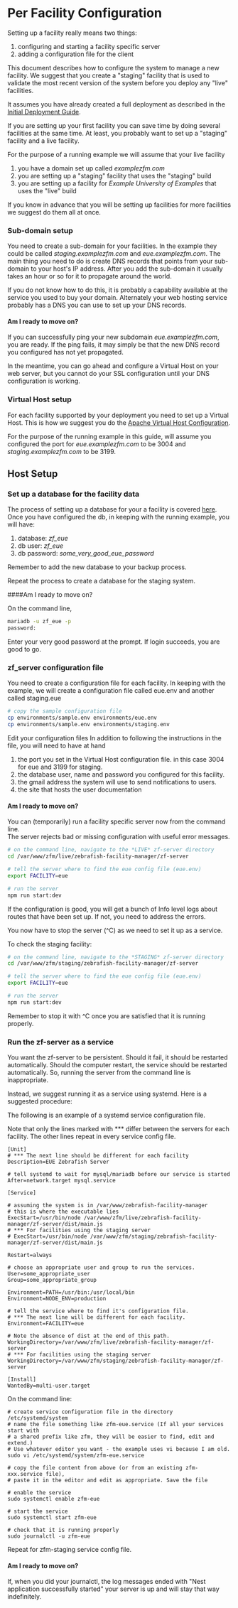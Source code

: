 # Per Facility Configuration

Setting up a facility really means two things:

1. configuring and starting a facility specific server
1. adding a configuration file for the client

This document describes how to configure the system to manage a new facility.
We suggest that you create a "staging" facility that is used to validate
the most recent version of the system before you deploy any "live" facilities.

It assumes you have already created a full deployment as described in the
[Initial Deployment Guide](InitialDeployment.md).

If you are setting up your first facility you can save time by
doing several facilities at the same time.
At least, you probably want to set up a "staging" facility and a live facility.

For the purpose of a running example we will assume that your live facility

1. you have a domain set up called _examplezfm.com_
1. you are setting up a "staging" facility that uses the "staging" build
1. you are setting up a facility for _Example University of Examples_ that uses the "live" build

If you know in advance that you will be setting up facilities for more facilities
we suggest do them all at once.

### Sub-domain setup

You need to create a sub-domain for your facilities. 
In the example they could be called _staging.examplezfm.com_ and _eue.examplezfm.com_.
The main thing you need to do is create DNS records that points from your
sub-domain to your host's IP address.
After you add the sub-domain it usually takes an hour or so for it to
propagate around the world.

If you do not know how to do this, it is probably a capability available at
the service you used to buy your domain.  Alternately your web hosting service
probably has a DNS you can use to set up your DNS records.

#### Am I ready to move on?

If you can successfully ping
your new subdomain _eue.examplezfm.com_, you are ready.
If the ping fails, it may simply be that the new DNS record you
configured has not yet propagated.

In the meantime, you can go ahead and configure a Virtual Host on your web server,
but you cannot do your SSL configuration until your DNS configuration is working.

### Virtual Host setup

For each facility supported by your deployment you need to set up a
Virtual Host. This is how we suggest you do the [Apache Virtual
Host Configuration](Apache.md).

For the purpose of the running example in this guide,
will assume you configured the port for _eue.examplezfm.com_ to be 3004 and
_staging.examplezfm.com_ to be 3199.

## Host Setup

### Set up a database for the facility data

The process of setting up a database for your a facility is covered [here](MariaDB.md).
Once you have configured the db, in keeping with the running example, you will have:
1. database: _zf_eue_
1. db user: _zf_eue_
1. db password: _some_very_good_eue_password_

Remember to add the new database to your backup process.

Repeat the process to create a database for the staging system.

####Am I ready to move on?

On the command line,
```bash
mariadb -u zf_eue -p
password:
```

Enter your very good password at the prompt.  If login succeeds, you are good to go.

### zf_server configuration file

You need to create a configuration file for each facility.
In keeping with the example, we will create a configuration file called eue.env and another called staging.eue
```bash 
# copy the sample configuration file
cp environments/sample.env environments/eue.env
cp environments/sample.env environments/staging.env
```

Edit your configuration files
In addition to following the instructions in the file, you will need to have at hand

1. the port you set in the Virtual Host configuration file.
in this case 3004 for eue and 3199 for staging.
1. the database user, name and password you configured for this facility.
1. the gmail address the system will use to send notifications to users.
1. the site that hosts the user documentation

#### Am I ready to move on?

You can (temporarily) run a facility specific server now from the command line.  
The server rejects bad or missing configuration with useful error messages.

```bash
# on the command line, navigate to the *LIVE* zf-server directory
cd /var/www/zfm/live/zebrafish-facility-manager/zf-server

# tell the server where to find the eue config file (eue.env)
export FACILITY=eue

# run the server
npm run start:dev
```

If the configuration is good, you will get a bunch of Info level logs about routes that
have been set up.  If not, you need to address the errors.

You now have to stop the server (^C) as we need to set it up as a service.

To check the staging facility:
```bash
# on the command line, navigate to the *STAGING* zf-server directory
cd /var/www/zfm/staging/zebrafish-facility-manager/zf-server

# tell the server where to find the eue config file (eue.env)
export FACILITY=eue

# run the server
npm run start:dev
```

Remember to stop it with ^C once you are satisfied that it is running properly.

### Run the zf-server as a service

You want the zf-server to be persistent.
Should it fail, it should be restarted automatically.
Should the computer restart, the service should be restarted automatically.
So, running the server from the command line is inappropriate.

Instead, we suggest running it as a service using systemd.
Here is a suggested procedure:

The following is an example of a systemd service configuration file.

Note that only the lines marked with *** differ between the servers for each facility.
The other lines repeat in every service config file.
```shell
[Unit]
# *** The next line should be different for each facility
Description=EUE Zebrafish Server

# tell systemd to wait for mysql/mariadb before our service is started
After=network.target mysql.service

[Service]

# assuming the system is in /var/www/zebrafish-facility-manager
# this is where the executable lies
ExecStart=/usr/bin/node /var/www/zfm/live/zebrafish-facility-manager/zf-server/dist/main.js
# *** For facilities using the staging server
# ExecStart=/usr/bin/node /var/www/zfm/staging/zebrafish-facility-manager/zf-server/dist/main.js

Restart=always

# choose an appropriate user and group to run the services.
User=some_appropriate_user
Group=some_appropriate_group

Environment=PATH=/usr/bin:/usr/local/bin
Environment=NODE_ENV=production

# tell the service where to find it's configuration file.
# *** The next line will be different for each facility.
Environment=FACILITY=eue

# Note the absence of dist at the end of this path.
WorkingDirectory=/var/www/zfm/live/zebrafish-facility-manager/zf-server
# *** For facilities using the staging server
WorkingDirectory=/var/www/zfm/staging/zebrafish-facility-manager/zf-server

[Install]
WantedBy=multi-user.target
```

On the command line:
```shell
# create service configuration file in the directory /etc/systemd/system
# name the file something like zfm-eue.service (If all your services start with
# a shared prefix like zfm, they will be easier to find, edit and extend.)
# Use whatever editor you want - the example uses vi because I am old.
sudo vi /etc/systemd/system/zfm-eue.service

# copy the file content from above (or from an existing zfm-xxx.service file),
# paste it in the editor and edit as appropriate. Save the file

# enable the service
sudo systemctl enable zfm-eue

# start the service
sudo systemctl start zfm-eue

# check that it is running properly
sudo journalctl -u zfm-eue
```

Repeat for zfm-staging service config file.

#### Am I ready to move on?

If, when you did your journalctl, the log messages ended with "Nest application successfully started"
your server is up and will stay that way indefinitely.

